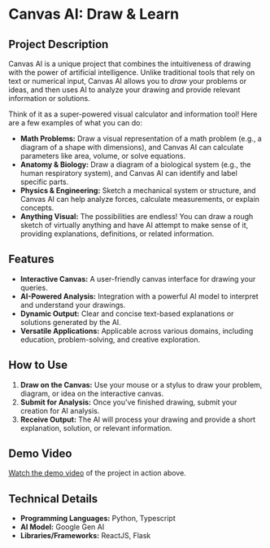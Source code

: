 
# Canvas AI: Draw & Learn

## Project Description

Canvas AI is a unique project that combines the intuitiveness of drawing with the power of artificial intelligence. Unlike traditional tools that rely on text or numerical input, Canvas AI allows you to *draw* your problems or ideas, and then uses AI to analyze your drawing and provide relevant information or solutions.

Think of it as a super-powered visual calculator and information tool! Here are a few examples of what you can do:

* **Math Problems:** Draw a visual representation of a math problem (e.g., a diagram of a shape with dimensions), and Canvas AI can calculate parameters like area, volume, or solve equations.
* **Anatomy & Biology:** Draw a diagram of a biological system (e.g., the human respiratory system), and Canvas AI can identify and label specific parts.
* **Physics & Engineering:** Sketch a mechanical system or structure, and Canvas AI can help analyze forces, calculate measurements, or explain concepts.
* **Anything Visual:** The possibilities are endless! You can draw a rough sketch of virtually anything and have AI attempt to make sense of it, providing explanations, definitions, or related information.

## Features

* **Interactive Canvas:** A user-friendly canvas interface for drawing your queries.
* **AI-Powered Analysis:** Integration with a powerful AI model to interpret and understand your drawings.
* **Dynamic Output:** Clear and concise text-based explanations or solutions generated by the AI.
* **Versatile Applications:** Applicable across various domains, including education, problem-solving, and creative exploration.

## How to Use

1.  **Draw on the Canvas:** Use your mouse or a stylus to draw your problem, diagram, or idea on the interactive canvas.
2.  **Submit for Analysis:** Once you've finished drawing, submit your creation for AI analysis.
3.  **Receive Output:** The AI will process your drawing and provide a short explanation, solution, or relevant information.

## Demo Video

[Watch the demo video](https://drvsrm11.wistia.com/medias/5o76kp2tfx)
of the project in action above.  

## Technical Details

* **Programming Languages:** Python, Typescript
* **AI Model:** Google Gen AI
* **Libraries/Frameworks:** ReactJS, Flask

